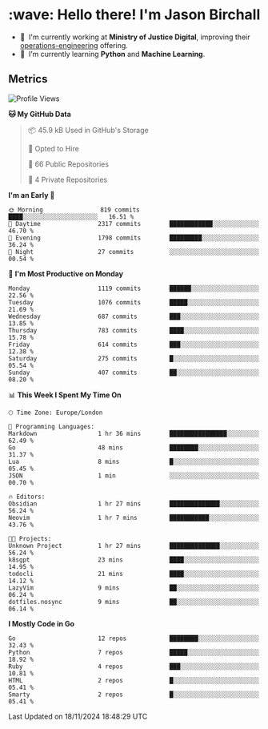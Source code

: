 <h1 align="left" id="jason-title">:wave: Hello there! I'm Jason Birchall</h1>

- :office: &nbsp;I'm currently working at **Ministry of Justice Digital**, improving their [operations-engineering](https://github.com/ministryofjustice/operations-engineering) offering.
- :seedling: &nbsp;I’m currently learning **Python** and **Machine Learning**.

<h2>Metrics</h2>

<!--START_SECTION:waka-->
![Profile Views](http://img.shields.io/badge/Profile%20Views-0-blue)

**🐱 My GitHub Data** 

> 📦 45.9 kB Used in GitHub's Storage 
 > 
> 💼 Opted to Hire
 > 
> 📜 66 Public Repositories 
 > 
> 🔑 4 Private Repositories 
 > 
**I'm an Early 🐤** 

```text
🌞 Morning                819 commits         ████░░░░░░░░░░░░░░░░░░░░░   16.51 % 
🌆 Daytime                2317 commits        ████████████░░░░░░░░░░░░░   46.70 % 
🌃 Evening                1798 commits        █████████░░░░░░░░░░░░░░░░   36.24 % 
🌙 Night                  27 commits          ░░░░░░░░░░░░░░░░░░░░░░░░░   00.54 % 
```
📅 **I'm Most Productive on Monday** 

```text
Monday                   1119 commits        ██████░░░░░░░░░░░░░░░░░░░   22.56 % 
Tuesday                  1076 commits        █████░░░░░░░░░░░░░░░░░░░░   21.69 % 
Wednesday                687 commits         ███░░░░░░░░░░░░░░░░░░░░░░   13.85 % 
Thursday                 783 commits         ████░░░░░░░░░░░░░░░░░░░░░   15.78 % 
Friday                   614 commits         ███░░░░░░░░░░░░░░░░░░░░░░   12.38 % 
Saturday                 275 commits         █░░░░░░░░░░░░░░░░░░░░░░░░   05.54 % 
Sunday                   407 commits         ██░░░░░░░░░░░░░░░░░░░░░░░   08.20 % 
```


📊 **This Week I Spent My Time On** 

```text
🕑︎ Time Zone: Europe/London

💬 Programming Languages: 
Markdown                 1 hr 36 mins        ████████████████░░░░░░░░░   62.49 % 
Go                       48 mins             ████████░░░░░░░░░░░░░░░░░   31.37 % 
Lua                      8 mins              █░░░░░░░░░░░░░░░░░░░░░░░░   05.45 % 
JSON                     1 min               ░░░░░░░░░░░░░░░░░░░░░░░░░   00.70 % 

🔥 Editors: 
Obsidian                 1 hr 27 mins        ██████████████░░░░░░░░░░░   56.24 % 
Neovim                   1 hr 7 mins         ███████████░░░░░░░░░░░░░░   43.76 % 

🐱‍💻 Projects: 
Unknown Project          1 hr 27 mins        ██████████████░░░░░░░░░░░   56.24 % 
k8sgpt                   23 mins             ████░░░░░░░░░░░░░░░░░░░░░   14.95 % 
todocli                  21 mins             ████░░░░░░░░░░░░░░░░░░░░░   14.12 % 
LazyVim                  9 mins              ██░░░░░░░░░░░░░░░░░░░░░░░   06.24 % 
dotfiles.nosync          9 mins              ██░░░░░░░░░░░░░░░░░░░░░░░   06.14 % 
```

**I Mostly Code in Go** 

```text
Go                       12 repos            ████████░░░░░░░░░░░░░░░░░   32.43 % 
Python                   7 repos             █████░░░░░░░░░░░░░░░░░░░░   18.92 % 
Ruby                     4 repos             ███░░░░░░░░░░░░░░░░░░░░░░   10.81 % 
HTML                     2 repos             █░░░░░░░░░░░░░░░░░░░░░░░░   05.41 % 
Smarty                   2 repos             █░░░░░░░░░░░░░░░░░░░░░░░░   05.41 % 
```




 Last Updated on 18/11/2024 18:48:29 UTC
<!--END_SECTION:waka-->

<!-- links -->

[issues page]: https://github.com/jasonBirchall/jasonBirchall/issues "jasonBirchall/issues"
